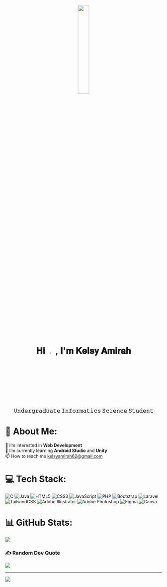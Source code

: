 <h1 align="center"><img width="27%" height="auto" src="https://img.freepik.com/free-vector/coding-concept-illustration_114360-4348.jpg?w=740&t=st=1683786269~exp=1683786869~hmac=fe431993e61cc16dc34d51188b2f15f76da0d754f336c58fa6a84561ccd8a6b8"/></h1>

<h1 align="center">𝐇𝐢 <img src="https://raw.githubusercontent.com/MartinHeinz/MartinHeinz/master/wave.gif" width="4%"> ,  𝐈'𝐦 𝐊𝐞𝐥𝐬𝐲 𝐀𝐦𝐢𝐫𝐚𝐡</h1>
<h3 align="center">𝚄𝚗𝚍𝚎𝚛𝚐𝚛𝚊𝚍𝚞𝚊𝚝𝚎 𝙸𝚗𝚏𝚘𝚛𝚖𝚊𝚝𝚒𝚌𝚜 𝚂𝚌𝚒𝚎𝚗𝚌𝚎 𝚂𝚝𝚞𝚍𝚎𝚗𝚝</h3>

# 💫 About Me:
👀 I’m interested in <strong>Web Development</strong><br>🌱 I’m currently learning <strong>Android Studio</strong> and <strong>Unity</strong><br>📫 How to reach me kelsyamirah62@gmail.com

# 💻 Tech Stack:
![C](https://img.shields.io/badge/c-%2300599C.svg?style=for-the-badge&logo=c&logoColor=white) ![Java](https://img.shields.io/badge/java-%23ED8B00.svg?style=for-the-badge&logo=java&logoColor=white) ![HTML5](https://img.shields.io/badge/html5-%23E34F26.svg?style=for-the-badge&logo=html5&logoColor=white) ![CSS3](https://img.shields.io/badge/css3-%231572B6.svg?style=for-the-badge&logo=css3&logoColor=white) ![JavaScript](https://img.shields.io/badge/javascript-%23323330.svg?style=for-the-badge&logo=javascript&logoColor=%23F7DF1E) ![PHP](https://img.shields.io/badge/php-%23777BB4.svg?style=for-the-badge&logo=php&logoColor=white) ![Bootstrap](https://img.shields.io/badge/bootstrap-%23563D7C.svg?style=for-the-badge&logo=bootstrap&logoColor=white) ![Laravel](https://img.shields.io/badge/laravel-%23FF2D20.svg?style=for-the-badge&logo=laravel&logoColor=white) ![TailwindCSS](https://img.shields.io/badge/tailwindcss-%2338B2AC.svg?style=for-the-badge&logo=tailwind-css&logoColor=white) ![Adobe Illustrator](https://img.shields.io/badge/adobeillustrator-%23FF9A00.svg?style=for-the-badge&logo=adobeillustrator&logoColor=white) ![Adobe Photoshop](https://img.shields.io/badge/adobephotoshop-%2331A8FF.svg?style=for-the-badge&logo=adobephotoshop&logoColor=white) 	![Figma](https://img.shields.io/badge/figma-%23F24E1E.svg?style=for-the-badge&logo=figma&logoColor=white) ![Canva](https://img.shields.io/badge/Canva-%2300C4CC.svg?style=for-the-badge&logo=Canva&logoColor=white)

# 📊 GitHub Stats:
![](https://github-readme-stats.vercel.app/api/top-langs/?username=aliencyy&theme=dark&hide_border=false&include_all_commits=true&count_private=false&layout=compact)

### ✍️ Random Dev Quote
![](https://quotes-github-readme.vercel.app/api?type=horizontal&theme=radical)

---
[![](https://visitcount.itsvg.in/api?id=aliencyy&icon=5&color=1)](https://visitcount.itsvg.in)
